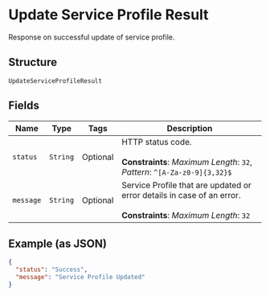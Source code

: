 
# Update Service Profile Result

Response on successful update of service profile.

## Structure

`UpdateServiceProfileResult`

## Fields

| Name | Type | Tags | Description |
|  --- | --- | --- | --- |
| `status` | `String` | Optional | HTTP status code.<br><br>**Constraints**: *Maximum Length*: `32`, *Pattern*: `^[A-Za-z0-9]{3,32}$` |
| `message` | `String` | Optional | Service Profile that are updated or error details in case of an error.<br><br>**Constraints**: *Maximum Length*: `32` |

## Example (as JSON)

```json
{
  "status": "Success",
  "message": "Service Profile Updated"
}
```

